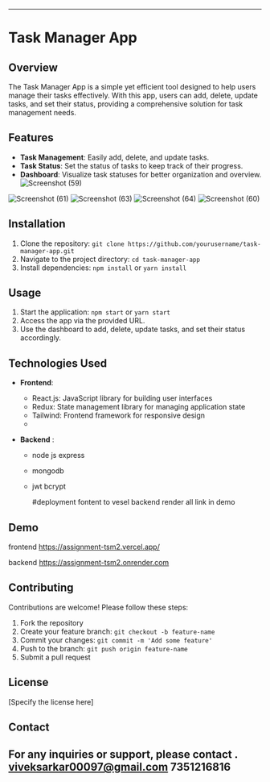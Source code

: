 
---

# Task Manager App

## Overview

The Task Manager App is a simple yet efficient tool designed to help users manage their tasks effectively. With this app, users can add, delete, update tasks, and set their status, providing a comprehensive solution for task management needs.



## Features

- **Task Management**: Easily add, delete, and update tasks.
- **Task Status**: Set the status of tasks to keep track of their progress.
- **Dashboard**: Visualize task statuses for better organization and overview.
 ![Screenshot (59)](https://github.com/vivekop0/assignment-tsm2/assets/118190749/8443c1eb-1cd4-4c6f-b6ab-0ce513224b08)



![Screenshot (61)](https://github.com/vivekop0/assignment-tsm2/assets/118190749/5c342ed8-05c4-4b1a-b831-419c49813e8b)
![Screenshot (63)](https://github.com/vivekop0/assignment-tsm2/assets/118190749/4d2d4982-c31e-4491-8ff5-f2bfbe63ebe2)
![Screenshot (64)](https://github.com/vivekop0/assignment-tsm2/assets/118190749/4d98711f-7726-4322-8de4-341535d620f4)
![Screenshot (60)](https://github.com/vivekop0/assignment-tsm2/assets/118190749/2e2566df-1efd-469a-b6aa-d5085ad58a4e)

## Installation

1. Clone the repository: `git clone https://github.com/yourusername/task-manager-app.git`
2. Navigate to the project directory: `cd task-manager-app`
3. Install dependencies: `npm install` or `yarn install`

## Usage

1. Start the application: `npm start` or `yarn start`
2. Access the app via the provided URL.
3. Use the dashboard to add, delete, update tasks, and set their status accordingly.

## Technologies Used

- **Frontend**:
  - React.js: JavaScript library for building user interfaces
  - Redux: State management library for managing application state
  - Tailwind: Frontend framework for responsive design
   - 

- **Backend** :
  - node js express
  - mongodb
  - jwt bcrypt

    #deployment
    fontent to vesel
    backend render
    all link in demo

## Demo
frontend
https://assignment-tsm2.vercel.app/

backend
https://assignment-tsm2.onrender.com

## Contributing

Contributions are welcome! Please follow these steps:

1. Fork the repository
2. Create your feature branch: `git checkout -b feature-name`
3. Commit your changes: `git commit -m 'Add some feature'`
4. Push to the branch: `git push origin feature-name`
5. Submit a pull request

## License

[Specify the license here]

## Contact

For any inquiries or support, please contact .
viveksarkar00097@gmail.com
7351216816
---


